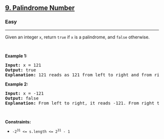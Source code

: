 <h2><a href="https://leetcode.com/problems/palindrome-number/">9. Palindrome Number</a></h2>
<h3>Easy</h3>
<hr>
<div>
<p>
Given an integer <code>x</code>, return <code>true</code> if <code>x</code> is a palindrome, and <code>false</code> otherwise.
</p>

<p>&nbsp;</p>
<p><strong class="example">Example 1:</strong></p>

<pre><strong>Input:</strong> x = 121
<strong>Output:</strong> true
<strong>Explanation:</strong> 121 reads as 121 from left to right and from right to left.
</pre>

<p><strong class="example">Example 2:</strong></p>

<pre><strong>Input:</strong> x = -121
<strong>Output:</strong> false
<strong>Explanation:</strong> From left to right, it reads -121. From right to left, it becomes 121-. Therefore it is not a palindrome.
</pre>

<p>&nbsp;</p>
<p><strong>Constraints:</strong></p>

<ul>
	<li><code>-2<sup>31</sup> &lt;= s.length &lt;= 2<sup>31</sup> - 1</code></li>
</ul>
</div>
